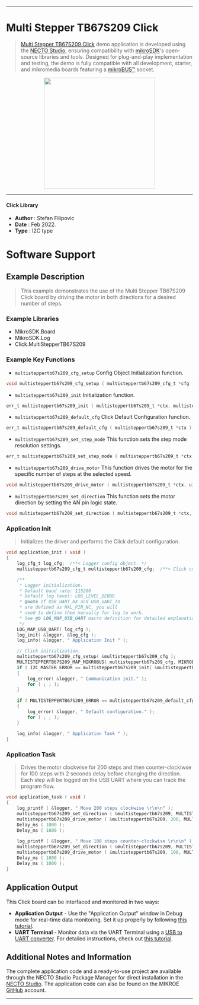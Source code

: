 
---
# Multi Stepper TB67S209 Click

> [Multi Stepper TB67S209 Click](https://www.mikroe.com/?pid_product=MIKROE-5042) demo application is developed using
the [NECTO Studio](https://www.mikroe.com/necto), ensuring compatibility with [mikroSDK](https://www.mikroe.com/mikrosdk)'s
open-source libraries and tools. Designed for plug-and-play implementation and testing, the demo is fully compatible with
all development, starter, and mikromedia boards featuring a [mikroBUS&trade;](https://www.mikroe.com/mikrobus) socket.

<p align="center">
  <img src="https://www.mikroe.com/?pid_product=MIKROE-5042&image=1" height=300px>
</p>

---

#### Click Library

- **Author**        : Stefan Filipovic
- **Date**          : Feb 2022.
- **Type**          : I2C type

# Software Support

## Example Description

> This example demonstrates the use of the Multi Stepper TB67S209 Click board by driving the motor in both directions for a desired number of steps.

### Example Libraries

- MikroSDK.Board
- MikroSDK.Log
- Click.MultiStepperTB67S209

### Example Key Functions

- `multisteppertb67s209_cfg_setup` Config Object Initialization function.
```c
void multisteppertb67s209_cfg_setup ( multisteppertb67s209_cfg_t *cfg );
```

- `multisteppertb67s209_init` Initialization function.
```c
err_t multisteppertb67s209_init ( multisteppertb67s209_t *ctx, multisteppertb67s209_cfg_t *cfg );
```

- `multisteppertb67s209_default_cfg` Click Default Configuration function.
```c
err_t multisteppertb67s209_default_cfg ( multisteppertb67s209_t *ctx );
```

- `multisteppertb67s209_set_step_mode` This function sets the step mode resolution settings.
```c
err_t multisteppertb67s209_set_step_mode ( multisteppertb67s209_t *ctx, uint8_t mode );
```

- `multisteppertb67s209_drive_motor` This function drives the motor for the specific number of steps at the selected speed.
```c
void multisteppertb67s209_drive_motor ( multisteppertb67s209_t *ctx, uint32_t steps, uint8_t speed );
```

- `multisteppertb67s209_set_direction` This function sets the motor direction by setting the AN pin logic state.
```c
void multisteppertb67s209_set_direction ( multisteppertb67s209_t *ctx, uint8_t dir );
```

### Application Init

> Initializes the driver and performs the Click default configuration.

```c
void application_init ( void )
{
    log_cfg_t log_cfg;  /**< Logger config object. */
    multisteppertb67s209_cfg_t multisteppertb67s209_cfg;  /**< Click config object. */

    /** 
     * Logger initialization.
     * Default baud rate: 115200
     * Default log level: LOG_LEVEL_DEBUG
     * @note If USB_UART_RX and USB_UART_TX 
     * are defined as HAL_PIN_NC, you will 
     * need to define them manually for log to work. 
     * See @b LOG_MAP_USB_UART macro definition for detailed explanation.
     */
    LOG_MAP_USB_UART( log_cfg );
    log_init( &logger, &log_cfg );
    log_info( &logger, " Application Init " );

    // Click initialization.
    multisteppertb67s209_cfg_setup( &multisteppertb67s209_cfg );
    MULTISTEPPERTB67S209_MAP_MIKROBUS( multisteppertb67s209_cfg, MIKROBUS_1 );
    if ( I2C_MASTER_ERROR == multisteppertb67s209_init( &multisteppertb67s209, &multisteppertb67s209_cfg ) ) 
    {
        log_error( &logger, " Communication init." );
        for ( ; ; );
    }
    
    if ( MULTISTEPPERTB67S209_ERROR == multisteppertb67s209_default_cfg ( &multisteppertb67s209 ) )
    {
        log_error( &logger, " Default configuration." );
        for ( ; ; );
    }
    
    log_info( &logger, " Application Task " );
}
```

### Application Task

> Drives the motor clockwise for 200 steps and then counter-clockiwse for 100 steps with 2 seconds delay before changing the direction.
Each step will be logged on the USB UART where you can track the program flow.

```c
void application_task ( void )
{
    log_printf ( &logger, " Move 200 steps clockwise \r\n\n" );
    multisteppertb67s209_set_direction ( &multisteppertb67s209, MULTISTEPPERTB67S209_DIR_CW );
    multisteppertb67s209_drive_motor ( &multisteppertb67s209, 200, MULTISTEPPERTB67S209_SPEED_FAST );
    Delay_ms ( 1000 );
    Delay_ms ( 1000 );
    
    log_printf ( &logger, " Move 100 steps counter-clockwise \r\n\n" );
    multisteppertb67s209_set_direction ( &multisteppertb67s209, MULTISTEPPERTB67S209_DIR_CCW );
    multisteppertb67s209_drive_motor ( &multisteppertb67s209, 100, MULTISTEPPERTB67S209_SPEED_FAST );
    Delay_ms ( 1000 );
    Delay_ms ( 1000 );
}
```

## Application Output

This Click board can be interfaced and monitored in two ways:
- **Application Output** - Use the "Application Output" window in Debug mode for real-time data monitoring.
Set it up properly by following [this tutorial](https://www.youtube.com/watch?v=ta5yyk1Woy4).
- **UART Terminal** - Monitor data via the UART Terminal using
a [USB to UART converter](https://www.mikroe.com/click/interface/usb?interface*=uart,uart). For detailed instructions,
check out [this tutorial](https://help.mikroe.com/necto/v2/Getting%20Started/Tools/UARTTerminalTool).

## Additional Notes and Information

The complete application code and a ready-to-use project are available through the NECTO Studio Package Manager for 
direct installation in the [NECTO Studio](https://www.mikroe.com/necto). The application code can also be found on
the MIKROE [GitHub](https://github.com/MikroElektronika/mikrosdk_click_v2) account.

---
